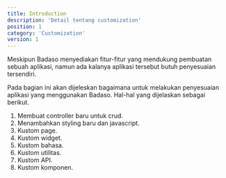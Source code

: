 ```yaml
---
title: Introduction
description: 'Detail tentang customization'
position: 1
category: 'Customization'
version: 1
---
```


Meskipun Badaso menyediakan fitur-fitur yang mendukung pembuatan sebuah aplikasi, namun ada kalanya aplikasi tersebut butuh penyesuaian tersendiri.

Pada bagian ini akan dijeleskan bagaimana untuk melakukan penyesuaian aplikasi yang menggunakan Badaso. Hal-hal yang dijelaskan sebagai berikut.
1. Membuat controller baru untuk crud.
2. Menambahkan styling baru dan javascript.
3. Kustom page.
4. Kustom widget.
5. Kustom bahasa.
6. Kustom utilitas.
7. Kustom API.
8. Kustom komponen.